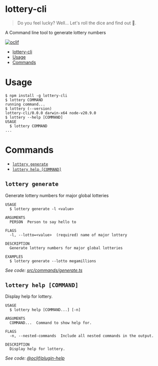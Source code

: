 # lottery-cli

> Do you feel lucky? Well... Let's roll the dice and find out 🎲.

A Command line tool to generate lottery numbers

[![oclif](https://img.shields.io/badge/cli-oclif-brightgreen.svg)](https://oclif.io)

<!-- toc -->

- [lottery-cli](#lottery-cli)
- [Usage](#usage)
- [Commands](#commands)
<!-- tocstop -->

# Usage

<!-- usage -->

```sh-session
$ npm install -g lottery-cli
$ lottery COMMAND
running command...
$ lottery (--version)
lottery-cli/0.0.0 darwin-x64 node-v20.9.0
$ lottery --help [COMMAND]
USAGE
  $ lottery COMMAND
...
```

<!-- usagestop -->

# Commands

<!-- commands -->

- [`lottery generate`](#lottery-generate)
- [`lottery help [COMMAND]`](#lottery-help-command)

## `lottery generate`

Generate lottery numbers for major global lotteries

```
USAGE
  $ lottery generate -l <value>

ARGUMENTS
  PERSON  Person to say hello to

FLAGS
  -l, --lotto=<value>  (required) name of major lottery

DESCRIPTION
  Generate lottery numbers for major global lotteries

EXAMPLES
  $ lottery generate --lotto megamillions
```

_See code: [src/commands/generate.ts](https://github.com/bittricky/lottery-cli/blob/v0.0.0/src/commands/generate.ts)_

## `lottery help [COMMAND]`

Display help for lottery.

```
USAGE
  $ lottery help [COMMAND...] [-n]

ARGUMENTS
  COMMAND...  Command to show help for.

FLAGS
  -n, --nested-commands  Include all nested commands in the output.

DESCRIPTION
  Display help for lottery.
```

_See code: [@oclif/plugin-help](https://github.com/oclif/plugin-help/blob/v6.0.22/src/commands/help.ts)_
